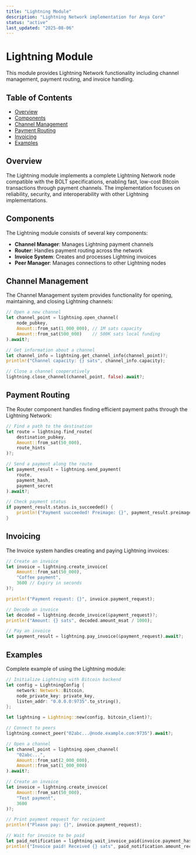 ```yaml
---
title: "Lightning Module"
description: "Lightning Network implementation for Anya Core"
status: "active"
last_updated: "2025-08-06"
---
```


# Lightning Module

This module provides Lightning Network functionality including channel management, payment routing, and invoice handling.

## Table of Contents

- [Overview](#overview)
- [Components](#components)
- [Channel Management](#channel-management)
- [Payment Routing](#payment-routing)
- [Invoicing](#invoicing)
- [Examples](#examples)

## Overview

The Lightning module implements a complete Lightning Network node compatible with the BOLT specifications, enabling fast, low-cost Bitcoin transactions through payment channels. The implementation focuses on reliability, security, and interoperability with other Lightning implementations.

## Components

The Lightning module consists of several key components:

- **Channel Manager**: Manages Lightning payment channels
- **Router**: Handles payment routing across the network
- **Invoice System**: Creates and processes Lightning invoices
- **Peer Manager**: Manages connections to other Lightning nodes

## Channel Management

The Channel Management system provides functionality for opening, maintaining, and closing Lightning channels:

```rust
// Open a new channel
let channel_point = lightning.open_channel(
    node_pubkey,
    Amount::from_sat(1_000_000), // 1M sats capacity
    Amount::from_sat(500_000)    // 500K sats local funding
).await?;

// Get information about a channel
let channel_info = lightning.get_channel_info(channel_point)?;
println!("Channel capacity: {} sats", channel_info.capacity);

// Close a channel cooperatively
lightning.close_channel(channel_point, false).await?;
```

## Payment Routing

The Router component handles finding efficient payment paths through the Lightning Network:

```rust
// Find a path to the destination
let route = lightning.find_route(
    destination_pubkey,
    Amount::from_sat(50_000),
    route_hints
)?;

// Send a payment along the route
let payment_result = lightning.send_payment(
    route,
    payment_hash,
    payment_secret
).await?;

// Check payment status
if payment_result.status.is_succeeded() {
    println!("Payment succeeded! Preimage: {}", payment_result.preimage);
}
```

## Invoicing

The Invoice system handles creating and paying Lightning invoices:

```rust
// Create an invoice
let invoice = lightning.create_invoice(
    Amount::from_sat(50_000),
    "Coffee payment",
    3600 // Expiry in seconds
)?;

println!("Payment request: {}", invoice.payment_request);

// Decode an invoice
let decoded = lightning.decode_invoice(&payment_request)?;
println!("Amount: {} sats", decoded.amount_msat / 1000);

// Pay an invoice
let payment_result = lightning.pay_invoice(&payment_request).await?;
```

## Examples

Complete example of using the Lightning module:

```rust
// Initialize Lightning with Bitcoin backend
let config = LightningConfig {
    network: Network::Bitcoin,
    node_private_key: private_key,
    listen_addr: "0.0.0.0:9735".to_string(),
};

let lightning = Lightning::new(config, bitcoin_client)?;

// Connect to peers
lightning.connect_peer("02abc...@node.example.com:9735").await?;

// Open a channel
let channel_point = lightning.open_channel(
    "02abc...",
    Amount::from_sat(2_000_000),
    Amount::from_sat(1_000_000)
).await?;

// Create an invoice
let invoice = lightning.create_invoice(
    Amount::from_sat(50_000),
    "Test payment",
    3600
)?;

// Print payment request for recipient
println!("Please pay: {}", invoice.payment_request);

// Wait for invoice to be paid
let paid_notification = lightning.wait_invoice_paid(invoice.payment_hash).await?;
println!("Invoice paid! Received {} sats", paid_notification.amount_received_sat);
```

